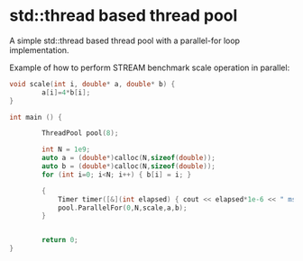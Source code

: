 # std::thread based thread pool
A simple std::thread based thread pool with a parallel-for loop implementation.


Example of how to perform STREAM benchmark scale operation in parallel:
```C++
void scale(int i, double* a, double* b) {
        a[i]=4*b[i];
}

int main () {

        ThreadPool pool(8);

        int N = 1e9;
        auto a = (double*)calloc(N,sizeof(double));
        auto b = (double*)calloc(N,sizeof(double));
        for (int i=0; i<N; i++) { b[i] = i; }

        {
            Timer timer([&](int elapsed) { cout << elapsed*1e-6 << " ms\n"; });
            pool.ParallelFor(0,N,scale,a,b);
        }


        return 0;
}

```
